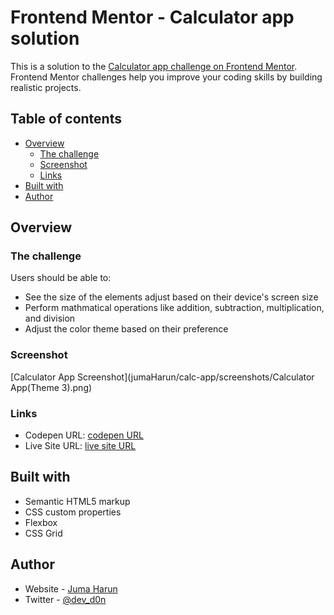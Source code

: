 # Frontend Mentor - Calculator app solution

This is a solution to the [Calculator app challenge on Frontend Mentor](https://www.frontendmentor.io/challenges/calculator-app-9lteq5N29). Frontend Mentor challenges help you improve your coding skills by building realistic projects.

## Table of contents

- [Overview](#overview)
  - [The challenge](#the-challenge)
  - [Screenshot](#screenshot)
  - [Links](#links)
- [Built with](#built-with)
- [Author](#author)

## Overview

### The challenge

Users should be able to:

- See the size of the elements adjust based on their device's screen size
- Perform mathmatical operations like addition, subtraction, multiplication, and division
- Adjust the color theme based on their preference

### Screenshot

[Calculator App Screenshot](jumaHarun/calc-app/screenshots/Calculator App(Theme 3).png)

### Links

- Codepen URL: [codepen URL](https://codepen.io/don-z3r0/pen/OJvEQEB/)
- Live Site URL: [live site URL](https://jumaharun.github.io/calc-app/)

## Built with

- Semantic HTML5 markup
- CSS custom properties
- Flexbox
- CSS Grid

## Author

- Website - [Juma Harun](https://jumaharun.github.io/jumaHarunPersonalPortfolio/)
- Twitter - [@dev_d0n](https://twitter.com/dev_d0n)
